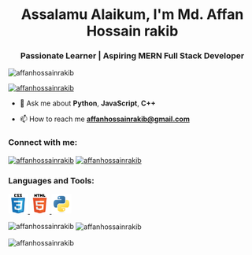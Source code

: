 <!-- ### Hi there 👋
**AffanHossainRakib/AffanHossainRakib** is a ✨ _special_ ✨ repository because its `README.md` (this file) appears on your GitHub profile.

Here are some ideas to get you started:

- 🔭 I’m currently working on ...
- 🌱 I’m currently learning ...
- 👯 I’m looking to collaborate on ...
- 🤔 I’m looking for help with ...
- 💬 Ask me about ...
- 📫 How to reach me: ...
- 😄 Pronouns: ...
- ⚡ Fun fact: ...
-->


<h1 align="center">Assalamu Alaikum, I'm Md. Affan Hossain rakib</h1>
<h3 align="center">Passionate Learner | Aspiring MERN Full Stack Developer</h3>

<p align="left"> <img src="https://komarev.com/ghpvc/?username=affanhossainrakib&label=Profile%20views&color=0e75b6&style=flat" alt="affanhossainrakib" /> </p>

<p align="left"> <a href="https://github.com/ryo-ma/github-profile-trophy"><img src="https://github-profile-trophy.vercel.app/?username=affanhossainrakib" alt="affanhossainrakib" /></a> </p>

- 💬 Ask me about **Python**, **JavaScript**, **C++**

- 📫 How to reach me **affanhossainrakib@gmail.com**

<h3 align="left">Connect with me:</h3>
<p align="left">
<a href="https://linkedin.com/in/affanhossainrakib" target="_blank"><img align="center" src="https://raw.githubusercontent.com/rahuldkjain/github-profile-readme-generator/master/src/images/icons/Social/linked-in-alt.svg" alt="affanhossainrakib" height="30" width="40" /></a>
<a href="https://facebook.com/affanhossainrakib/" target="_blank"><img align="center" src="https://raw.githubusercontent.com/rahuldkjain/github-profile-readme-generator/master/src/images/icons/Social/facebook.svg" alt="affanhossainrakib" height="30" width="40" /></a>
</p>

<h3 align="left">Languages and Tools:</h3>
<p align="left"> <a href="https://www.w3schools.com/css/" target="_blank" rel="noreferrer"> <img src="https://raw.githubusercontent.com/devicons/devicon/master/icons/css3/css3-original-wordmark.svg" alt="css3" width="40" height="40"/> </a> <a href="https://www.w3.org/html/" target="_blank" rel="noreferrer"> <img src="https://raw.githubusercontent.com/devicons/devicon/master/icons/html5/html5-original-wordmark.svg" alt="html5" width="40" height="40"/> </a> <a href="https://www.python.org" target="_blank" rel="noreferrer"> <img src="https://raw.githubusercontent.com/devicons/devicon/master/icons/python/python-original.svg" alt="python" width="40" height="40"/> </a> </p>

<p><img align="left" src="https://github-readme-stats.vercel.app/api/top-langs?username=affanhossainrakib&show_icons=true&locale=en&layout=compact" alt="affanhossainrakib" /></p>

<p>&nbsp;<img align="center" src="https://github-readme-stats.vercel.app/api?username=affanhossainrakib&show_icons=true&locale=en" alt="affanhossainrakib" /></p>

<p><img align="center" src="https://github-readme-streak-stats.herokuapp.com/?user=affanhossainrakib&" alt="affanhossainrakib" /></p>
